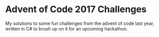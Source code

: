 # Advent of Code 2017 Challenges

My solutions to some fun challenges from the advent of code last year, written
in C# to brush up on it for an upcoming hackathon.
